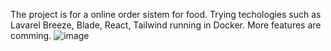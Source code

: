 The project is for a online order sistem for food. 
Trying techologies such as Lavarel Breeze, Blade, React, Tailwind running in Docker.
More features are comming.
![image](https://github.com/xiaoxin628/bunbun_web_lavarel/assets/2579240/ddcddc87-0326-4c14-b185-9b5e45ad5114)
